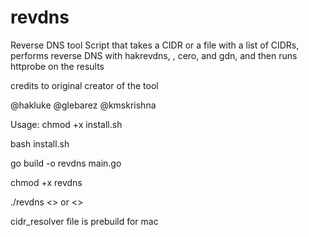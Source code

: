 # revdns
Reverse DNS tool
Script that takes a CIDR or a file with a list of CIDRs, performs reverse DNS with hakrevdns, , cero, and gdn, and then runs httprobe on the results

credits to original creator of the tool

@hakluke
@glebarez
@kmskrishna

Usage:
chmod +x install.sh

bash install.sh

go build -o revdns main.go

chmod +x revdns

./revdns <<CIDR>> or <<CIDR list>>

  
 cidr_resolver file is prebuild for mac
